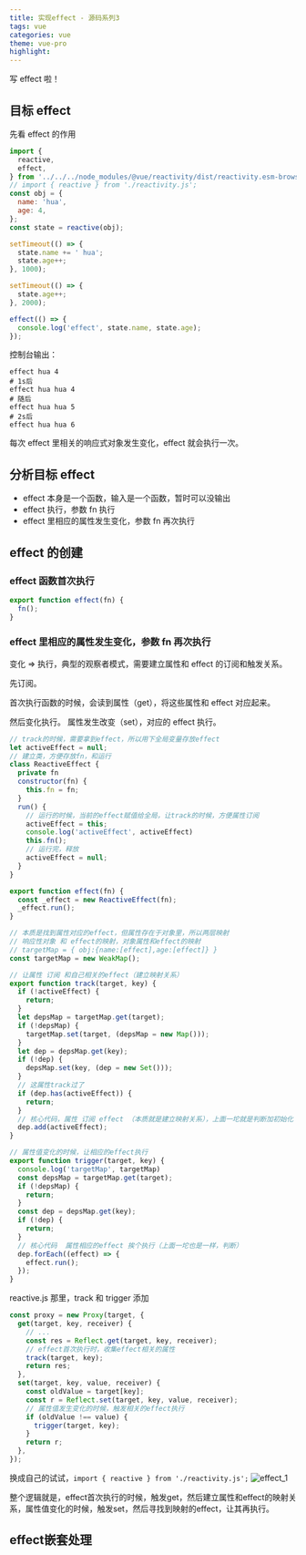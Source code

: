 ```yaml
---
title: 实现effect - 源码系列3
tags: vue
categories: vue
theme: vue-pro
highlight:
---
```


写 effect 啦！

## 目标 effect

先看 effect 的作用

```js
import {
  reactive,
  effect,
} from '../../../node_modules/@vue/reactivity/dist/reactivity.esm-browser.prod.js';
// import { reactive } from './reactivity.js';
const obj = {
  name: 'hua',
  age: 4,
};
const state = reactive(obj);

setTimeout(() => {
  state.name += ' hua';
  state.age++;
}, 1000);

setTimeout(() => {
  state.age++;
}, 2000);

effect(() => {
  console.log('effect', state.name, state.age);
});
```

控制台输出：

```shell
effect hua 4
# 1s后
effect hua hua 4
# 随后
effect hua hua 5
# 2s后
effect hua hua 6
```

每次 effect 里相关的响应式对象发生变化，effect 就会执行一次。

## 分析目标 effect

- effect 本身是一个函数，输入是一个函数，暂时可以没输出
- effect 执行，参数 fn 执行
- effect 里相应的属性发生变化，参数 fn 再次执行

## effect 的创建

### effect 函数首次执行

```ts
export function effect(fn) {
  fn();
}
```

### effect 里相应的属性发生变化，参数 fn 再次执行

变化 => 执行，典型的观察者模式，需要建立属性和 effect 的订阅和触发关系。

先订阅。

首次执行函数的时候，会读到属性（get），将这些属性和 effect 对应起来。

然后变化执行。
属性发生改变（set），对应的 effect 执行。

```js
// track的时候，需要拿到effect，所以用下全局变量存放effect
let activeEffect = null;
// 建立类，方便存放fn，和运行
class ReactiveEffect {
  private fn
  constructor(fn) {
    this.fn = fn;
  }
  run() {
    // 运行的时候，当前的effect赋值给全局，让track的时候，方便属性订阅
    activeEffect = this;
    console.log('activeEffect', activeEffect)
    this.fn();
    // 运行完，释放
    activeEffect = null;
  }
}

export function effect(fn) {
  const _effect = new ReactiveEffect(fn);
  _effect.run();
}

// 本质是找到属性对应的effect，但属性存在于对象里，所以两层映射
// 响应性对象 和 effect的映射，对象属性和effect的映射
// targetMap = { obj:{name:[effect],age:[effect]} }
const targetMap = new WeakMap();

// 让属性 订阅 和自己相关的effect（建立映射关系）
export function track(target, key) {
  if (!activeEffect) {
    return;
  }
  let depsMap = targetMap.get(target);
  if (!depsMap) {
    targetMap.set(target, (depsMap = new Map()));
  }
  let dep = depsMap.get(key);
  if (!dep) {
    depsMap.set(key, (dep = new Set()));
  }
  // 这属性track过了
  if (dep.has(activeEffect)) {
    return;
  }
  // 核心代码，属性 订阅 effect （本质就是建立映射关系），上面一坨就是判断加初始化
  dep.add(activeEffect);
}

// 属性值变化的时候，让相应的effect执行
export function trigger(target, key) {
  console.log('targetMap', targetMap)
  const depsMap = targetMap.get(target);
  if (!depsMap) {
    return;
  }
  const dep = depsMap.get(key);
  if (!dep) {
    return;
  }
  // 核心代码  属性相应的effect 挨个执行（上面一坨也是一样，判断）
  dep.forEach((effect) => {
    effect.run();
  });
}

```

reactive.js 那里，track 和 trigger 添加

```ts
const proxy = new Proxy(target, {
  get(target, key, receiver) {
    // ...
    const res = Reflect.get(target, key, receiver);
    // effect首次执行时，收集effect相关的属性
    track(target, key);
    return res;
  },
  set(target, key, value, receiver) {
    const oldValue = target[key];
    const r = Reflect.set(target, key, value, receiver);
    // 属性值发生变化的时候，触发相关的effect执行
    if (oldValue !== value) {
      trigger(target, key);
    }
    return r;
  },
});
```

换成自己的试试，`import { reactive } from './reactivity.js';`
![effect_1](https://blog-huahua.oss-cn-beijing.aliyuncs.com/blog/code/effect_1.png)

整个逻辑就是，effect首次执行的时候，触发get，然后建立属性和effect的映射关系，属性值变化的时候，触发set，然后寻找到映射的effect，让其再执行。

## effect嵌套处理

